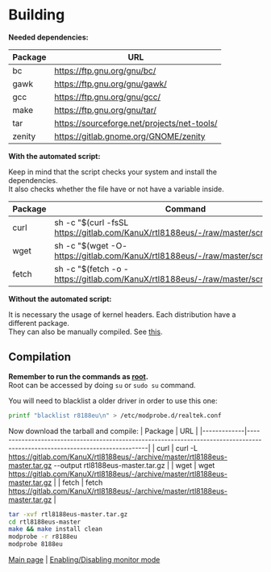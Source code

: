 Building
========

<b>Needed dependencies:</b>

|   Package     |   URL                                             |
|---------------|---------------------------------------------------|
|   bc          |   https://ftp.gnu.org/gnu/bc/                     |
|   gawk        |   https://ftp.gnu.org/gnu/gawk/                   |
|   gcc         |   https://ftp.gnu.org/gnu/gcc/                    |
|   make        |   https://ftp.gnu.org/gnu/tar/                    |
|   tar         |   https://sourceforge.net/projects/net-tools/     |
|   zenity      |   https://gitlab.gnome.org/GNOME/zenity           |

<b>With the automated script:</b>

Keep in mind that the script checks your system and install the dependencies.<br>
It also checks whether the file have or not have a variable inside.

|   Package |   Command                                                                                                 |
|-----------|-----------------------------------------------------------------------------------------------------------|
|   curl    |   sh -c "$(curl -fsSL https://gitlab.com/KanuX/rtl8188eus/-/raw/master/scripts/build.sh)"     |
|   wget    |   sh -c "$(wget -O- https://gitlab.com/KanuX/rtl8188eus/-/raw/master/scripts/build.sh)"       |
|   fetch   |   sh -c "$(fetch -o - https://gitlab.com/KanuX/rtl8188eus/-/raw/master/scripts/build.sh)"     |

<b>Without the automated script:</b>

It is necessary the usage of kernel headers. Each distribution have a different package.<br>
They can also be manually compiled. See [this](https://www.kernel.org/doc/html/latest/kbuild/modules.html).

Compilation
------------

<b>Remember to run the commands as [root](https://en.wikipedia.org/wiki/Superuser).</b><br>
Root can be accessed by doing `su` or `sudo su` command.

You will need to blacklist a older driver in order to use this one:
```sh
printf "blacklist r8188eu\n" > /etc/modprobe.d/realtek.conf
```

Now download the tarball and compile:
|   Package   |   URL                                                                                                                       |
|-------------|-----------------------------------------------------------------------------------------------------------------------------|
|   curl      |   curl -L https://gitlab.com/KanuX/rtl8188eus/-/archive/master/rtl8188eus-master.tar.gz --output rtl8188eus-master.tar.gz   |
|   wget      |   wget https://gitlab.com/KanuX/rtl8188eus/-/archive/master/rtl8188eus-master.tar.gz                                        |
|   fetch     |   fetch https://gitlab.com/KanuX/rtl8188eus/-/archive/master/rtl8188eus-master.tar.gz                                       |
```sh
tar -xvf rtl8188eus-master.tar.gz
cd rtl8188eus-master
make && make install clean
modprobe -r r8188eu
modprobe 8188eu
```

[Main page](../../..) | [Enabling/Disabling monitor mode](./MODES.md)
